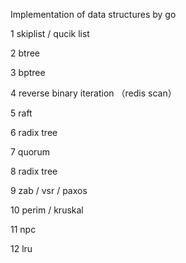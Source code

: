 Implementation of data structures by go

1 skiplist / qucik list

2 btree

3 bptree

4 reverse binary iteration （redis scan）

5 raft

6 radix tree

7 quorum

8 radix tree

9 zab / vsr / paxos

10 perim / kruskal

11 npc

12 lru
